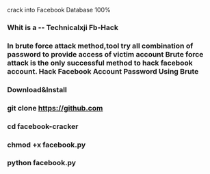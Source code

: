 
crack into Facebook Database 100%
### Whit is a -- Technicalxji Fb-Hack​
### In brute force attack method,tool try all combination of password to provide access of victim account Brute force attack is the only successful method to hack facebook account. Hack Facebook Account Password Using Brute

### Download&Install

### git clone https://github.com
   
### cd facebook-cracker

### chmod +x facebook.py

### python facebook.py

### 
